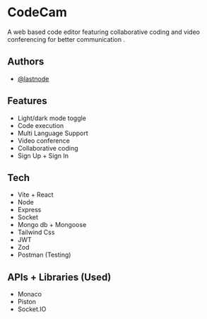 
# CodeCam

A web based code editor featuring collaborative coding and video conferencing for better communication .



## Authors

- [@lastnode](https://github.com/Jishan2610)


## Features

- Light/dark mode toggle
- Code execution
- Multi Language Support 
- Video conference
- Collaborative coding
- Sign Up + Sign In 




## Tech
- Vite + React
- Node 
- Express
- Socket
- Mongo db + Mongoose
- Tailwind Css
- JWT
- Zod
- Postman (Testing)
## APIs + Libraries (Used)
- Monaco
- Piston
- Socket.IO
